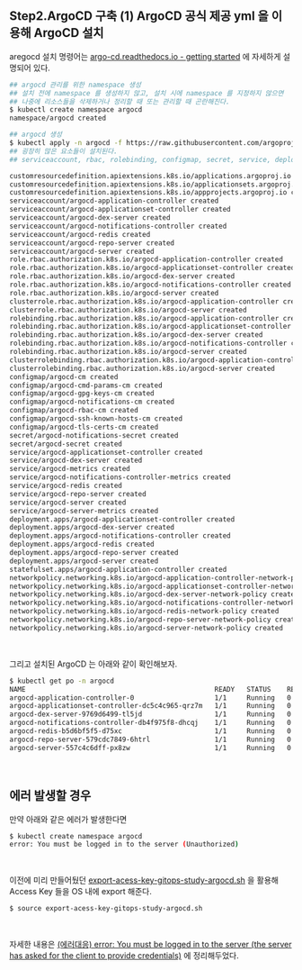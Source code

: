 ## Step2.ArgoCD 구축 (1) ArgoCD 공식 제공 yml 을 이용해 ArgoCD 설치

aregocd 설치 명령어는 [argo-cd.readthedocs.io - getting started](https://argo-cd.readthedocs.io/en/stable/getting_started/) 에 자세하게 설명되어 있다.<br>

```bash
## argocd 관리를 위한 namespace 생성
## 설치 전에 namespace 를 생성하지 않고, 설치 시에 namespace 를 지정하지 않으면
## 나중에 리소스들을 삭제하거나 정리할 때 또는 관리할 때 곤란해진다.
$ kubectl create namespace argocd
namespace/argocd created

## argocd 생성
$ kubectl apply -n argocd -f https://raw.githubusercontent.com/argoproj/argo-cd/stable/manifests/install.yaml
## 굉장히 많은 요소들이 설치된다.
## serviceaccount, rbac, rolebinding, configmap, secret, service, deployment, statefulset, networkpolicy

customresourcedefinition.apiextensions.k8s.io/applications.argoproj.io created
customresourcedefinition.apiextensions.k8s.io/applicationsets.argoproj.io created
customresourcedefinition.apiextensions.k8s.io/appprojects.argoproj.io created
serviceaccount/argocd-application-controller created
serviceaccount/argocd-applicationset-controller created
serviceaccount/argocd-dex-server created
serviceaccount/argocd-notifications-controller created
serviceaccount/argocd-redis created
serviceaccount/argocd-repo-server created
serviceaccount/argocd-server created
role.rbac.authorization.k8s.io/argocd-application-controller created
role.rbac.authorization.k8s.io/argocd-applicationset-controller created
role.rbac.authorization.k8s.io/argocd-dex-server created
role.rbac.authorization.k8s.io/argocd-notifications-controller created
role.rbac.authorization.k8s.io/argocd-server created
clusterrole.rbac.authorization.k8s.io/argocd-application-controller created
clusterrole.rbac.authorization.k8s.io/argocd-server created
rolebinding.rbac.authorization.k8s.io/argocd-application-controller created
rolebinding.rbac.authorization.k8s.io/argocd-applicationset-controller created
rolebinding.rbac.authorization.k8s.io/argocd-dex-server created
rolebinding.rbac.authorization.k8s.io/argocd-notifications-controller created
rolebinding.rbac.authorization.k8s.io/argocd-server created
clusterrolebinding.rbac.authorization.k8s.io/argocd-application-controller created
clusterrolebinding.rbac.authorization.k8s.io/argocd-server created
configmap/argocd-cm created
configmap/argocd-cmd-params-cm created
configmap/argocd-gpg-keys-cm created
configmap/argocd-notifications-cm created
configmap/argocd-rbac-cm created
configmap/argocd-ssh-known-hosts-cm created
configmap/argocd-tls-certs-cm created
secret/argocd-notifications-secret created
secret/argocd-secret created
service/argocd-applicationset-controller created
service/argocd-dex-server created
service/argocd-metrics created
service/argocd-notifications-controller-metrics created
service/argocd-redis created
service/argocd-repo-server created
service/argocd-server created
service/argocd-server-metrics created
deployment.apps/argocd-applicationset-controller created
deployment.apps/argocd-dex-server created
deployment.apps/argocd-notifications-controller created
deployment.apps/argocd-redis created
deployment.apps/argocd-repo-server created
deployment.apps/argocd-server created
statefulset.apps/argocd-application-controller created
networkpolicy.networking.k8s.io/argocd-application-controller-network-policy created
networkpolicy.networking.k8s.io/argocd-applicationset-controller-network-policy created
networkpolicy.networking.k8s.io/argocd-dex-server-network-policy created
networkpolicy.networking.k8s.io/argocd-notifications-controller-network-policy created
networkpolicy.networking.k8s.io/argocd-redis-network-policy created
networkpolicy.networking.k8s.io/argocd-repo-server-network-policy created
networkpolicy.networking.k8s.io/argocd-server-network-policy created

```

<br>



그리고 설치된 ArgoCD 는 아래와 같이 확인해보자.

```bash
$ kubectl get po -n argocd
NAME                                               READY   STATUS    RESTARTS   AGE
argocd-application-controller-0                    1/1     Running   0          5m43s
argocd-applicationset-controller-dc5c4c965-qrz7m   1/1     Running   0          5m43s
argocd-dex-server-9769d6499-tl5jd                  1/1     Running   0          5m43s
argocd-notifications-controller-db4f975f8-dhcqj    1/1     Running   0          5m43s
argocd-redis-b5d6bf5f5-d75xc                       1/1     Running   0          5m43s
argocd-repo-server-579cdc7849-6htrl                1/1     Running   0          5m43s
argocd-server-557c4c6dff-px8zw                     1/1     Running   0          5m43s
```

<br>



## 에러 발생할 경우

만약 아래와 같은 에러가 발생한다면

```bash
$ kubectl create namespace argocd
error: You must be logged in to the server (Unauthorized)
```

<br>

이전에 미리 만들어뒀던 [export-acess-key-gitops-study-argocd.sh](http://export-acess-key-gitops-study-argocd.sh/) 을 활용해 Access Key 들을 OS 내에 export 해준다.

```bash
$ source export-acess-key-gitops-study-argocd.sh
```

<br>



자세한 내용은 [(에러대응) error: You must be logged in to the server (the server has asked for the client to provide credentials)](https://github.com/chagchagchag/eks-k8s-docker-study-archive/blob/main/eks-by-argocd/(%EC%97%90%EB%9F%AC%EB%8C%80%EC%9D%91)%20error%20You%20must%20be%20logged%20in%20to%20the%20server%20(the%20server%20has%20asked%20for%20the%20client%20to%20provide%20credentials).md) 에 정리해두었다.

